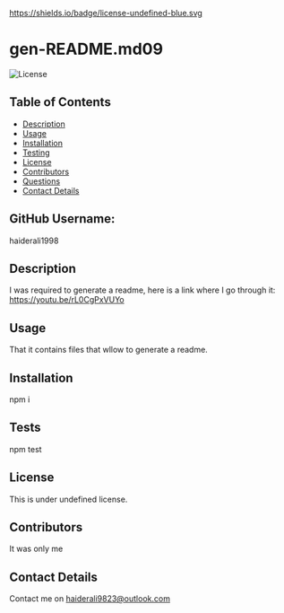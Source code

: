 
  
  https://shields.io/badge/license-undefined-blue.svg

  # gen-README.md09

  ![License](https://img.shields.io/badge/License-undefined-blue)
  
  ## Table of Contents
  * [Description](#description)
  * [Usage](#repository)
  * [Installation](#install)
  * [Testing](#test)
  * [License](#license)
  * [Contributors](#contribute)
  * [Questions](#questions)
  * [Contact Details](#email)
   
  ## GitHub Username:
  haiderali1998
  
  <a name='description'></a>
  ## Description
  I was required to generate a readme, here is a link where I go through it: https://youtu.be/rL0CgPxVUYo

  <a name='repository'></a>
  ## Usage
  That it contains files that wllow to generate a readme.

  <a name='install'></a>
  ## Installation
  npm i

  <a name='tests'></a>
  ## Tests
  npm test

  <a name='license'></a>
  ## License
  This is under  undefined license.

  <a name='contribute'></a>
  ## Contributors
  It was only me
  
  ## Contact Details
  Contact me on haiderali9823@outlook.com
